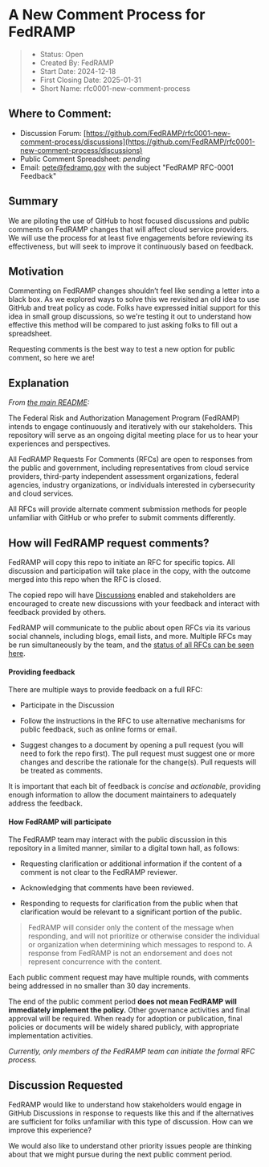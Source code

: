 # A New Comment Process for FedRAMP

> - Status: Open
> - Created By: FedRAMP
> - Start Date: 2024-12-18
> - First Closing Date: 2025-01-31
> - Short Name: rfc0001-new-comment-process

## Where to Comment:
 
- Discussion Forum:
  [https://github.com/FedRAMP/rfc0001-new-comment-process/discussions](https://github.com/FedRAMP/rfc0001-new-comment-process/discussions)
- Public Comment Spreadsheet: _pending_
- Email: pete@fedramp.gov with the subject "FedRAMP RFC-0001 Feedback"

## Summary

We are piloting the use of GitHub to host focused discussions and public
comments on FedRAMP changes that will affect cloud service providers. We will
use the process for at least five engagements before reviewing its
effectiveness, but will seek to improve it continuously based on feedback.

## Motivation

Commenting on FedRAMP changes shouldn’t feel like sending a letter into a black
box. As we explored ways to solve this we revisited an old idea to use GitHub
and treat policy as code. Folks have expressed initial support for this idea in
small group discussions, so we're testing it out to understand how effective
this method will be compared to just asking folks to fill out a spreadsheet.

Requesting comments is the best way to test a new option for public comment, so
here we are!

## Explanation

_From [the main README](../README.md):_

The Federal Risk and Authorization Management Program (FedRAMP) intends to
engage continuously and iteratively with our stakeholders. This repository will
serve as an ongoing digital meeting place for us to hear your experiences and
perspectives.

All FedRAMP Requests For Comments (RFCs) are open to responses from the public
and government, including representatives from cloud service providers,
third-party independent assessment organizations, federal agencies, industry
organizations, or individuals interested in cybersecurity and cloud services.

All RFCs will provide alternate comment submission methods for people unfamiliar
with GitHub or who prefer to submit comments differently.

## How will FedRAMP request comments?

FedRAMP will copy this repo to initiate an RFC for specific topics. All
discussion and participation will take place in the copy, with the outcome
merged into this repo when the RFC is closed.

The copied repo will have [Discussions](https://docs.github.com/en/discussions)
enabled and stakeholders are encouraged to create new discussions with your
feedback and interact with feedback provided by others.

FedRAMP will communicate to the public about open RFCs via its various social
channels, including blogs, email lists, and more. Multiple RFCs may be run
simultaneously by the team, and the
[status of all RFCs can be seen here](https://fedramp.gov/rfcs).

#### **Providing feedback**

There are multiple ways to provide feedback on a full RFC:

- Participate in the Discussion

- Follow the instructions in the RFC to use alternative mechanisms for public
  feedback, such as online forms or email.

- Suggest changes to a document by opening a pull request (you will need to fork
  the repo first). The pull request must suggest one or more changes and
  describe the rationale for the change(s). Pull requests will be treated as
  comments.

It is important that each bit of feedback is _concise_ and _actionable_,
providing enough information to allow the document maintainers to adequately
address the feedback.

#### **How FedRAMP will participate**

The FedRAMP team may interact with the public discussion in this repository in a
limited manner, similar to a digital town hall, as follows:

- Requesting clarification or additional information if the content of a comment
  is not clear to the FedRAMP reviewer.

- Acknowledging that comments have been reviewed.

- Responding to requests for clarification from the public when that
  clarification would be relevant to a significant portion of the public.

> FedRAMP will consider only the content of the message when responding, and
> will not prioritize or otherwise consider the individual or organization when
> determining which messages to respond to. A response from FedRAMP is not an
> endorsement and does not represent concurrence with the content.

Each public comment request may have multiple rounds, with comments being
addressed in no smaller than 30 day increments.

The end of the public comment period **does not mean FedRAMP will immediately
implement the policy.** Other governance activities and final approval will be
required. When ready for adoption or publication, final policies or documents
will be widely shared publicly, with appropriate implementation activities.

_Currently, only members of the FedRAMP team can initiate the formal RFC
process._

## Discussion Requested

FedRAMP would like to understand how stakeholders would engage in GitHub
Discussions in response to requests like this and if the alternatives are
sufficient for folks unfamiliar with this type of discussion. How can we improve
this experience?

We would also like to understand other priority issues people are thinking about
that we might pursue during the next public comment period.
